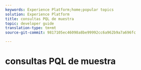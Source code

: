 ```yaml
---
keywords: Experience Platform;home;popular topics
solution: Experience Platform
title: consultas PQL de muestra
topic: developer guide
translation-type: tm+mt
source-git-commit: 9817105ec46098a8be99992cc6a962b9a7a696fc

---
```



# consultas PQL de muestra
